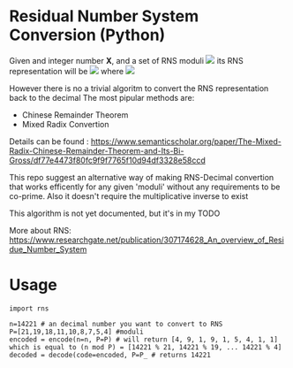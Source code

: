 # Residual Number System Conversion (Python)

Given and integer number <b>X</b>, and a set of RNS moduli <img src="https://render.githubusercontent.com/render/math?math=P = {p_1, p_2, .., p_n}"> its RNS representation will be <img src="https://render.githubusercontent.com/render/math?math={x_1, x_2, ... x_n}"> where <img src="https://render.githubusercontent.com/render/math?math=x_i = X_i \mod p_i"> 

However there is no a trivial algoritm to convert the RNS representation back to the decimal
The most pipular methods are:
- Chinese Remainder Theorem
- Mixed Radix Convertion

Details can be found : https://www.semanticscholar.org/paper/The-Mixed-Radix-Chinese-Remainder-Theorem-and-Its-Bi-Gross/df77e4473f80fc9f9f7765f10d94df3328e58ccd

This repo suggest an alternative way of making RNS-Decimal convertion that works efficently for any given 'moduli' without any requirements to be co-prime.
Also it doesn't require the multiplicative inverse to exist

This algorithm is not yet documented, but it's in my TODO

More about RNS:
https://www.researchgate.net/publication/307174628_An_overview_of_Residue_Number_System

# Usage

```
import rns

n=14221 # an decimal number you want to convert to RNS
P=[21,19,18,11,10,8,7,5,4] #moduli
encoded = encode(n=n, P=P) # will return [4, 9, 1, 9, 1, 5, 4, 1, 1] which is equal to (n mod P) = [14221 % 21, 14221 % 19, ... 14221 % 4]
decoded = decode(code=encoded, P=P_ # returns 14221
```

